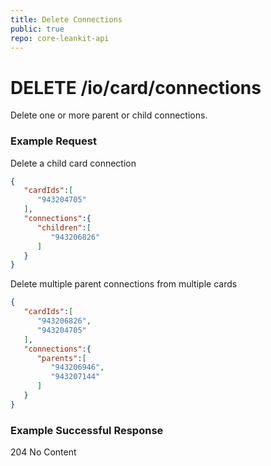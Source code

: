 ```yaml
---
title: Delete Connections
public: true
repo: core-leankit-api
---
```

# DELETE /io/card/connections
Delete one or more parent or child connections.

### Example Request
Delete a child card connection
```json
{
   "cardIds":[
      "943204705"
   ],
   "connections":{
      "children":[
         "943206826"
      ]
   }
}
```

Delete multiple parent connections from multiple cards
```json
{
   "cardIds":[
      "943206826",
      "943204705"
   ],
   "connections":{
      "parents":[
         "943206946",
         "943207144"
      ]
   }
}
```


### Example Successful Response
204 No Content

